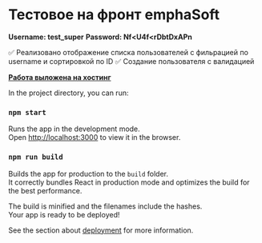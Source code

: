# Тестовое на фронт emphaSoft

**Username: test_super**
**Password: Nf<U4f<rDbtDxAPn**

:white_check_mark: Реализовано отображение списка пользователей
с фильрацией по username и сортировкой по ID
:white_check_mark: Создание пользователя с валидацией

[**Работа выложена на хостинг**](http://u96064.test-handyhost.ru/Home)




In the project directory, you can run:

### `npm start`

Runs the app in the development mode.\
Open [http://localhost:3000](http://localhost:3000) to view it in the browser.


### `npm run build`

Builds the app for production to the `build` folder.\
It correctly bundles React in production mode and optimizes the build for the best performance.

The build is minified and the filenames include the hashes.\
Your app is ready to be deployed!

See the section about [deployment](https://facebook.github.io/create-react-app/docs/deployment) for more information.


